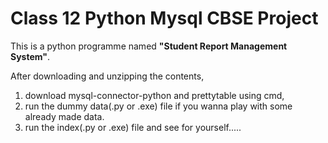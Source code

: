 # Class 12 Python Mysql CBSE Project
This is a python programme named **"Student Report Management System"**.

After downloading and unzipping the contents,
1) download mysql-connector-python and prettytable using cmd,
2) run the dummy data(.py or .exe) file if you wanna play with some already made data.
3) run the index(.py or .exe) file and see for yourself.....
